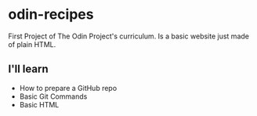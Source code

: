 # odin-recipes
First Project of The Odin Project's curriculum. Is a basic website just made of plain HTML.

## I'll learn
- How to prepare a GitHub repo
- Basic Git Commands
- Basic HTML


